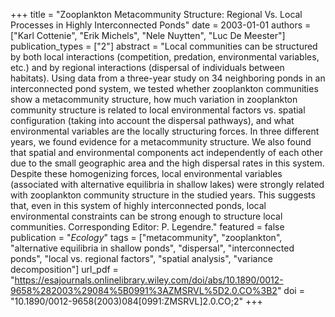 +++
title = "Zooplankton Metacommunity Structure: Regional Vs. Local Processes in Highly Interconnected Ponds"
date = 2003-01-01
authors = ["Karl Cottenie", "Erik Michels", "Nele Nuytten", "Luc De Meester"]
publication_types = ["2"]
abstract = "Local communities can be structured by both local interactions (competition, predation, environmental variables, etc.) and by regional interactions (dispersal of individuals between habitats). Using data from a three-year study on 34 neighboring ponds in an interconnected pond system, we tested whether zooplankton communities show a metacommunity structure, how much variation in zooplankton community structure is related to local environmental factors vs. spatial configuration (taking into account the dispersal pathways), and what environmental variables are the locally structuring forces. In three different years, we found evidence for a metacommunity structure. We also found that spatial and environmental components act independently of each other due to the small geographic area and the high dispersal rates in this system. Despite these homogenizing forces, local environmental variables (associated with alternative equilibria in shallow lakes) were strongly related with zooplankton community structure in the studied years. This suggests that, even in this system of highly interconnected ponds, local environmental constraints can be strong enough to structure local communities. Corresponding Editor: P. Legendre."
featured = false
publication = "*Ecology*"
tags = ["metacommunity", "zooplankton", "alternative equilibria in shallow ponds", "dispersal", "interconnected ponds", "local vs. regional factors", "spatial analysis", "variance decomposition"]
url_pdf = "https://esajournals.onlinelibrary.wiley.com/doi/abs/10.1890/0012-9658%282003%29084%5B0991%3AZMSRVL%5D2.0.CO%3B2"
doi = "10.1890/0012-9658(2003)084[0991:ZMSRVL]2.0.CO;2"
+++


